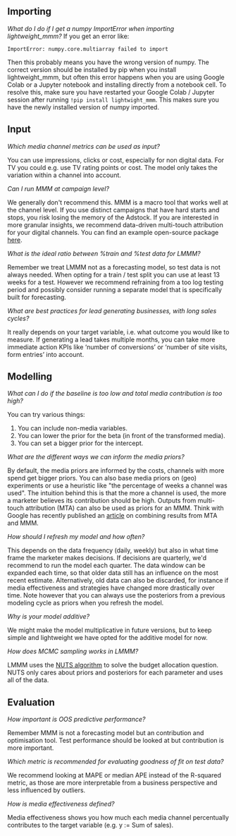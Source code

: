 ## Importing

*What do I do if I get a numpy ImportError when importing lightweight_mmm?*
If you get an error like:

```{python}
ImportError: numpy.core.multiarray failed to import
```

Then this probably means you have the wrong version of numpy. 
The correct version should be installed by pip when you install lightweight_mmm, but often this error happens when you are using Google Colab or a Jupyter notebook and installing directly from a notebook cell. 
To resolve this, make sure you have restarted your Google Colab / Jupyter session after running `!pip install lightwight_mmm`.
This makes sure you have the newly installed version of numpy imported.

## Input
*Which media channel metrics can be used as input?* 

You can use impressions, clicks or cost, especially for non digital data. For TV you could e.g. use TV rating points or cost. The model only takes the variation within a channel into account.

*Can I run MMM at campaign level?*

We generally don't recommend this. MMM is a macro tool that works well at the channel level. If you use distinct campaigns that have hard starts and stops, you risk losing the memory of the Adstock.
If you are interested in more granular insights, we recommend data-driven multi-touch attribution for your digital channels. You can find an example open-source package [here](https://github.com/google/fractribution/tree/master/py).

*What is the ideal ratio between %train and %test data for LMMM?*

Remember we treat LMMM not as a forecasting model, so test data is not always needed. When opting for a train / test split you can use at least 13 weeks for a test. However we recommend refraining from a too log testing period and possibly consider running a separate model that is specifically built for forecasting.

*What are best practices for lead generating businesses, with long sales cycles?*

It really depends on your target variable, i.e. what outcome you would like to measure. If generating a lead takes multiple months, you can take more immediate action KPIs like ‘number of conversions’ or ‘number of site visits, form entries’ into account.



## Modelling


*What can I do if the baseline is too low and total media contribution is too high?*

You can try various things:
1) You can include non-media variables.
2) You can lower the prior for the beta (in front of the transformed media).
3) You can set a bigger prior for the intercept.


*What are the different ways we can inform the media priors?*

By default, the media priors are informed by the costs, channels with more spend get bigger priors. 
You can also base media priors on (geo) experiments or use a heuristic like "the percentage of weeks a channel was used". The intuition behind this is that the more a channel is used, the more a marketer believes its contribution should be high.
Outputs from multi-touch attribution (MTA) can also be used as priors for an MMM.
Think with Google has recently published an [article](https://www.thinkwithgoogle.com/_qs/documents/13385/TwGxOP_Unified_Marketing_Measurement.pdf) on combining results from MTA and MMM. 


*How should I refresh my model and how often?*

This depends on the data frequency (daily, weekly) but also in what time frame the marketer makes decisions. If decisions are quarterly, we'd recommend to run the model each quarter. 
The data window can be expanded each time, so that older data still has an influence on the most recent estimate. Alternatively, old data can also be discarded, for instance if media effectiveness and strategies have changed more drastically over time. Note however that you can always use the posteriors from a previous modeling cycle as priors when you refresh the model.

*Why is your model additive?*

We might make the model multiplicative in future versions, but to keep simple and lightweight we have opted for the additive model for now.

*How does MCMC sampling works in LMMM?*

LMMM uses the [NUTS algorithm](https://mc-stan.org/docs/2_18/stan-users-guide/sampling-difficulties-with-problematic-priors.html) to solve the budget allocation question. NUTS only cares about priors and posteriors for each parameter and uses all of the data.

## Evaluation

*How important is OOS predictive performance?*

Remember MMM is not a forecasting model but an contribution and optimisation tool. Test performance should be looked at but contribution is more important.

*Which metric is recommended for evaluating goodness of fit on test data?*

We recommend looking at MAPE or median APE instead of the R-squared metric, as those are more interpretable from a business perspective and less influenced by outliers. 

*How is media effectiveness defined?*

Media effectiveness shows you how much each media channel percentually contributes to the target variable (e.g. y := Sum of sales).